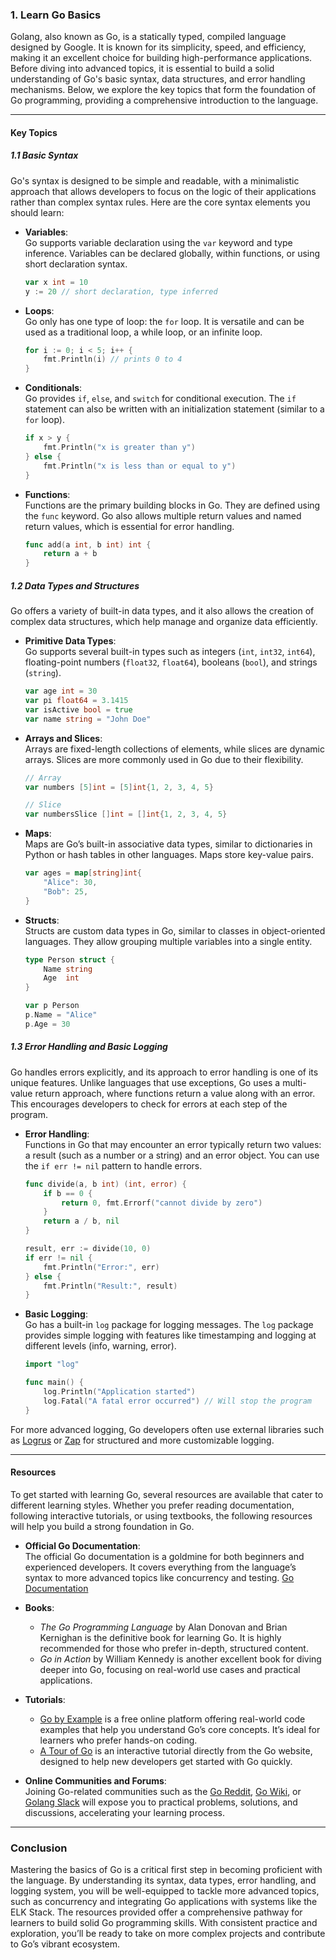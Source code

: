 ### **1. Learn Go Basics**

Golang, also known as Go, is a statically typed, compiled language designed by Google. It is known for its simplicity, speed, and efficiency, making it an excellent choice for building high-performance applications. Before diving into advanced topics, it is essential to build a solid understanding of Go's basic syntax, data structures, and error handling mechanisms. Below, we explore the key topics that form the foundation of Go programming, providing a comprehensive introduction to the language.

---

#### **Key Topics**

##### **1.1 Basic Syntax**

Go's syntax is designed to be simple and readable, with a minimalistic approach that allows developers to focus on the logic of their applications rather than complex syntax rules. Here are the core syntax elements you should learn:

- **Variables**:  
  Go supports variable declaration using the `var` keyword and type inference. Variables can be declared globally, within functions, or using short declaration syntax.

  ```go
  var x int = 10
  y := 20 // short declaration, type inferred
  ```

- **Loops**:  
  Go only has one type of loop: the `for` loop. It is versatile and can be used as a traditional loop, a while loop, or an infinite loop.

  ```go
  for i := 0; i < 5; i++ {
      fmt.Println(i) // prints 0 to 4
  }
  ```

- **Conditionals**:  
  Go provides `if`, `else`, and `switch` for conditional execution. The `if` statement can also be written with an initialization statement (similar to a `for` loop).

  ```go
  if x > y {
      fmt.Println("x is greater than y")
  } else {
      fmt.Println("x is less than or equal to y")
  }
  ```

- **Functions**:  
  Functions are the primary building blocks in Go. They are defined using the `func` keyword. Go also allows multiple return values and named return values, which is essential for error handling.

  ```go
  func add(a int, b int) int {
      return a + b
  }
  ```

##### **1.2 Data Types and Structures**

Go offers a variety of built-in data types, and it also allows the creation of complex data structures, which help manage and organize data efficiently.

- **Primitive Data Types**:  
  Go supports several built-in types such as integers (`int`, `int32`, `int64`), floating-point numbers (`float32`, `float64`), booleans (`bool`), and strings (`string`).

  ```go
  var age int = 30
  var pi float64 = 3.1415
  var isActive bool = true
  var name string = "John Doe"
  ```

- **Arrays and Slices**:  
  Arrays are fixed-length collections of elements, while slices are dynamic arrays. Slices are more commonly used in Go due to their flexibility.

  ```go
  // Array
  var numbers [5]int = [5]int{1, 2, 3, 4, 5}

  // Slice
  var numbersSlice []int = []int{1, 2, 3, 4, 5}
  ```

- **Maps**:  
  Maps are Go’s built-in associative data types, similar to dictionaries in Python or hash tables in other languages. Maps store key-value pairs.

  ```go
  var ages = map[string]int{
      "Alice": 30,
      "Bob": 25,
  }
  ```

- **Structs**:  
  Structs are custom data types in Go, similar to classes in object-oriented languages. They allow grouping multiple variables into a single entity.

  ```go
  type Person struct {
      Name string
      Age  int
  }

  var p Person
  p.Name = "Alice"
  p.Age = 30
  ```

##### **1.3 Error Handling and Basic Logging**

Go handles errors explicitly, and its approach to error handling is one of its unique features. Unlike languages that use exceptions, Go uses a multi-value return approach, where functions return a value along with an error. This encourages developers to check for errors at each step of the program.

- **Error Handling**:  
  Functions in Go that may encounter an error typically return two values: a result (such as a number or a string) and an error object. You can use the `if err != nil` pattern to handle errors.

  ```go
  func divide(a, b int) (int, error) {
      if b == 0 {
          return 0, fmt.Errorf("cannot divide by zero")
      }
      return a / b, nil
  }

  result, err := divide(10, 0)
  if err != nil {
      fmt.Println("Error:", err)
  } else {
      fmt.Println("Result:", result)
  }
  ```

- **Basic Logging**:  
  Go has a built-in `log` package for logging messages. The `log` package provides simple logging with features like timestamping and logging at different levels (info, warning, error).

  ```go
  import "log"

  func main() {
      log.Println("Application started")
      log.Fatal("A fatal error occurred") // Will stop the program
  }
  ```

For more advanced logging, Go developers often use external libraries such as [Logrus](https://github.com/sirupsen/logrus) or [Zap](https://github.com/uber-go/zap) for structured and more customizable logging.

---

#### **Resources**

To get started with learning Go, several resources are available that cater to different learning styles. Whether you prefer reading documentation, following interactive tutorials, or using textbooks, the following resources will help you build a strong foundation in Go.

- **Official Go Documentation**:  
  The official Go documentation is a goldmine for both beginners and experienced developers. It covers everything from the language’s syntax to more advanced topics like concurrency and testing. [Go Documentation](https://golang.org/doc/)

- **Books**:

  - _The Go Programming Language_ by Alan Donovan and Brian Kernighan is the definitive book for learning Go. It is highly recommended for those who prefer in-depth, structured content.
  - _Go in Action_ by William Kennedy is another excellent book for diving deeper into Go, focusing on real-world use cases and practical applications.

- **Tutorials**:

  - [Go by Example](https://gobyexample.com) is a free online platform offering real-world code examples that help you understand Go’s core concepts. It’s ideal for learners who prefer hands-on coding.
  - [A Tour of Go](https://tour.golang.org) is an interactive tutorial directly from the Go website, designed to help new developers get started with Go quickly.

- **Online Communities and Forums**:  
  Joining Go-related communities such as the [Go Reddit](https://www.reddit.com/r/golang/), [Go Wiki](https://github.com/golang/go/wiki), or [Golang Slack](https://invite.slack.golangbridge.org/) will expose you to practical problems, solutions, and discussions, accelerating your learning process.

---

### **Conclusion**

Mastering the basics of Go is a critical first step in becoming proficient with the language. By understanding its syntax, data types, error handling, and logging system, you will be well-equipped to tackle more advanced topics, such as concurrency and integrating Go applications with systems like the ELK Stack. The resources provided offer a comprehensive pathway for learners to build solid Go programming skills. With consistent practice and exploration, you’ll be ready to take on more complex projects and contribute to Go’s vibrant ecosystem.
